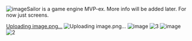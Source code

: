 ![image](https://github.com/aantropov/sailor/assets/3637761/533bc9d4-7e16-4e07-a63c-e1e321fa476b)Sailor is a game engine MVP-ex. More info will be added later. 
For now just screens.

[Uploading image.png…]()
![Uploading image.png…]()
![image](https://github.com/aantropov/sailor/assets/3637761/2ca20784-5784-4e77-a824-8e3032919785)
![3](https://user-images.githubusercontent.com/3637761/216842844-0312267c-52a6-41d4-ba6d-a2b785fb7725.png)
![image](https://user-images.githubusercontent.com/3637761/216842799-a3d871fe-0f46-4cb5-9c9f-fb9cbc713f8d.png)
![2](https://user-images.githubusercontent.com/3637761/216842838-920cb66e-a79b-4ddd-8883-314eb60ae958.png)
